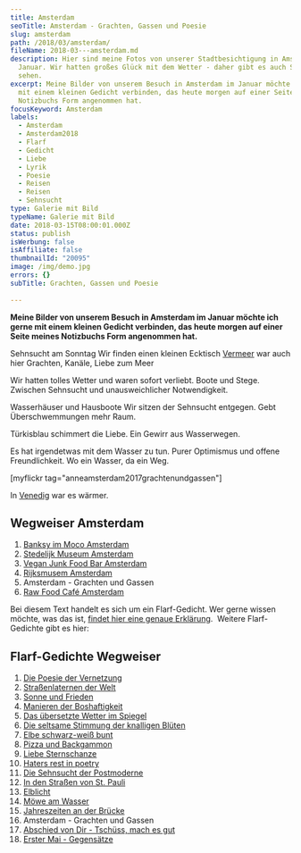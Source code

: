 ```yaml
---
title: Amsterdam
seoTitle: Amsterdam - Grachten, Gassen und Poesie
slug: amsterdam
path: /2018/03/amsterdam/
fileName: 2018-03---amsterdam.md
description: Hier sind meine Fotos von unserer Stadtbesichtigung in Amsterdam im
  Januar. Wir hatten großes Glück mit dem Wetter - daher gibt es auch Sonne zu
  sehen.
excerpt: Meine Bilder von unserem Besuch in Amsterdam im Januar möchte ich gerne
  mit einem kleinen Gedicht verbinden, das heute morgen auf einer Seite meines
  Notizbuchs Form angenommen hat.
focusKeyword: Amsterdam
labels:
  - Amsterdam
  - Amsterdam2018
  - Flarf
  - Gedicht
  - Liebe
  - Lyrik
  - Poesie
  - Reisen
  - Reisen
  - Sehnsucht
type: Galerie mit Bild
typeName: Galerie mit Bild
date: 2018-03-15T08:00:01.000Z
status: publish
isWerbung: false
isAffiliate: false
thumbnailId: "20095"
image: /img/demo.jpg
errors: {}
subTitle: Grachten, Gassen und Poesie
  
---
```


**Meine Bilder von unserem Besuch in Amsterdam im Januar möchte ich gerne mit
einem kleinen Gedicht verbinden, das heute morgen auf einer Seite meines
Notizbuchs Form angenommen hat.**

Sehnsucht am Sonntag Wir finden einen kleinen Ecktisch
[Vermeer](/2018/03/rijksmuseum-amsterdam/) war auch hier Grachten, Kanäle, Liebe
zum Meer

Wir hatten tolles Wetter und waren sofort verliebt. Boote und Stege. Zwischen
Sehnsucht und unausweichlicher Notwendigkeit.

Wasserhäuser und Hausboote Wir sitzen der Sehnsucht entgegen. Gebt
Überschwemmungen mehr Raum.

Türkisblau schimmert die Liebe. Ein Gewirr aus Wasserwegen.

Es hat irgendetwas mit dem Wasser zu tun. Purer Optimismus und offene
Freundlichkeit. Wo ein Wasser, da ein Weg.

[myflickr tag="anneamsterdam2017grachtenundgassen"]

In [Venedig](/2014/03/valentinstag-in-venedig/) war es wärmer.

## Wegweiser Amsterdam

1.  [Banksy im Moco Amsterdam](/2018/01/banksy-im-moco-amsterdam/)
1.  [Stedelijk Museum Amsterdam](/2018/02/stedelijk-museum-amsterdam/)
1.  [Vegan Junk Food Bar Amsterdam](/2018/02/vegan-junk-food-bar-amsterdam/)
1.  [Rijksmusem Amsterdam](/2018/03/rijksmuseum-amsterdam/)
1.  Amsterdam - Grachten und Gassen
1.  [Raw Food Café Amsterdam](/2018/03/raw-food-cafe-amsterdam-zest-for-life/)

Bei diesem Text handelt es sich um ein Flarf-Gedicht. Wer gerne wissen möchte,
was das ist,
[findet hier eine genaue Erklärung](/2016/03/flarf-inspiration-aus-dem-internet-die-poesie-der-vernetzung/).
 Weitere Flarf-Gedichte gibt es hier:

## Flarf-Gedichte Wegweiser

1.  [Die Poesie der Vernetzung](/2016/03/flarf-inspiration-aus-dem-internet-die-poesie-der-vernetzung/)
1.  [Straßenlaternen der Welt](/2016/03/strassenlaternen-der-welt-eine-romantische-bildergalerie/)
1.  [Sonne und Frieden](/2016/03/sonne-und-frieden/)
1.  [Manieren der Boshaftigkeit](/2016/04/manieren-der-boshaftigkeit/)
1.  [Das übersetzte Wetter im Spiegel](/2016/05/das-uebersetzte-wetter-im-spiegel/)
1.  [Die seltsame Stimmung der knalligen Blüten](/2016/10/die-seltsame-stimmung-der-knalligen-blueten/)
1.  [Elbe schwarz-weiß bunt](/2017/01/elbe-schwarz-weiss-bunt-bildergalerie-mit-flarfgedicht/)
1.  [Pizza und Backgammon](/2017/01/drei-koenige/)
1.  [Liebe Sternschanze](/2017/01/liebe-sternschanze/)
1.  [Haters rest in poetry](/2017/02/haters-rest-in-poetry/)
1.  [Die Sehnsucht der Postmoderne](/2017/02/die-sehnsucht-der-postmoderne/)
1.  [In den Straßen von St. Pauli](/2017/02/dauerregen-stpauli/)
1.  [Elblicht](/2018/01/elblicht-flarfgedicht-zum-jahresanfang/)
1.  [Möwe am Wasser](/2018/01/moewe-am-wasser/)
1.  [Jahreszeiten an der Brücke](/2018/02/ein-fleet-im-verlauf-der-jahreszeiten/)
1.  Amsterdam - Grachten und Gassen
1.  [Abschied von Dir - Tschüss, mach es gut](/2018/04/abschied-von-dir/)
1.  [Erster Mai - Gegensätze](/2018/05/erster-mai-gegensaetze/)

  